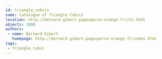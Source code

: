 ```yaml
---
id: triangle_cubics
name: Catalogue of Triangle Cubics
location: http://bernard.gibert.pagesperso-orange.fr/ctc.html
objects: 1090
authors:
 - name: Bernard Gibert
   homepage: http://bernard.gibert.pagesperso-orange.fr/index.html
tags:
 - triangle cubic
---
```


